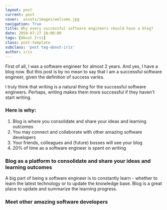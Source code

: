 ```yaml
---
layout: post
current: post
cover:  assets/images/welcome.jpg
navigation: True
title: Why every successful software engineers should have a blog?
date: 2050-07-27 10:00:00
tags: [About Iris]
class: post-template
subclass: 'post tag-about-iris'
author: iris
---
```


First of all, I was a software engineer for almost 2 years. And yes, I have a blog now. But this post is by no mean to say that I am a successful software engineer, given the definition of success varies.

I truly think that writing is a natural thing for the successful software engineers. Perhaps, writing makes them more successful if they haven't start writing.

### Here is why:
1. Blog is where you consolidate and share your ideas and learning outcomes
2. You may connect and collaborate with other amazing software developers
3. Your friends, colleagues and (future) bosses will see your blog
4. 20% of time as a software engineer is spent on writing

### Blog as a platform to consolidate and share your ideas and learning outcomes

A big part of being a software engineer is to constantly learn - whether to learn the latest technology or to update the knowledge base. Blog is a great place to update and summarize the learning progress.

### Meet other amazing software developers















<!--
The idea of starting a personal blog has been swirling around my head for some time, and I think the best way to shut it down is to create one.

### There are a few things that you should know up-front:
1. Ghost is designed for ambitious, professional publishers who want to actively build a business around their content. That's who it works best for. If you're using Ghost for some other purpose, that's fine too - but it might not be the best choice for you.
2. The entire platform can be modified and customized to suit your needs, which is very powerful, but doing so **does** require some knowledge of code. Ghost is not necessarily a good platform for beginners or people who just want a simple personal blog.
3. For the best experience we recommend downloading the Ghost Desktop App for your computer, which is the best way to access your Ghost site on a desktop device.


Ghost is made by an independent non-profit organisation called the Ghost Foundation. We are 100% self funded by revenue from our [Ghost(Pro)](https://ghost.org/pricing) service, and every penny we make is re-invested into funding further development of free, open source technology for modern journalism.

The main thing you'll want to read about next is probably: [the Ghost editor](https://demo.ghost.io/the-editor/).

Once you're done reading, you can simply delete the default **Ghost** user from your team to remove all of these introductory posts! -->
